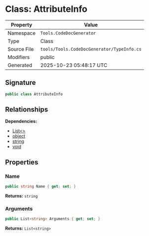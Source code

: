 # Class: AttributeInfo

| Property | Value |
|----------|-------|
| Namespace | `Tools.CodeDocGenerator` |
| Type | Class |
| Source File | `tools/Tools.CodeDocGenerator/TypeInfo.cs` |
| Modifiers | public |
| Generated | 2025-10-23 05:48:17 UTC |

## Signature

```csharp
public class AttributeInfo
```

## Relationships

**Dependencies:**
- [List<>](List__.md)
- [object](object.md)
- [string](string.md)
- [void](void.md)

## Properties

### Name

```csharp
public string Name { get; set; }
```

**Returns:** `string`

### Arguments

```csharp
public List<string> Arguments { get; set; }
```

**Returns:** `List<string>`

